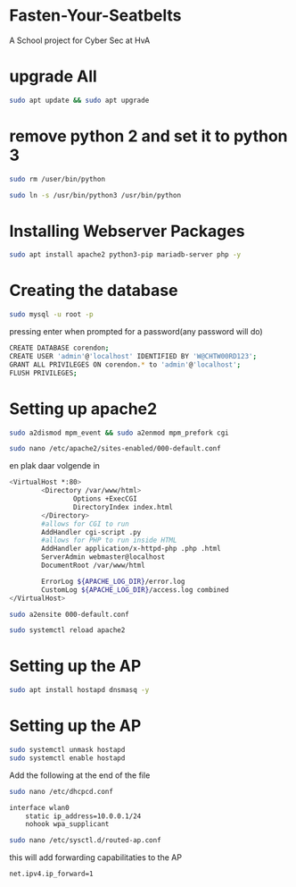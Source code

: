 # Fasten-Your-Seatbelts
A School project for Cyber Sec at HvA

# upgrade All
```bash 
sudo apt update && sudo apt upgrade
```

# remove python 2 and set it to python 3
```bash 
sudo rm /user/bin/python
```
```bash 
sudo ln -s /usr/bin/python3 /usr/bin/python
```

# Installing Webserver Packages
```bash 
sudo apt install apache2 python3-pip mariadb-server php -y
```

# Creating the database
```bash 
sudo mysql -u root -p 
```
pressing enter when prompted for a password(any password will do)
  ```bash 
  CREATE DATABASE corendon;
  CREATE USER 'admin'@'localhost' IDENTIFIED BY 'W@CHTW00RD123';
  GRANT ALL PRIVILEGES ON corendon.* to 'admin'@'localhost';
  FLUSH PRIVILEGES;
```
# Setting up apache2
```bash 
sudo a2dismod mpm_event && sudo a2enmod mpm_prefork cgi
```
```bash 
sudo nano /etc/apache2/sites-enabled/000-default.conf
```
en plak daar volgende in
```bash
<VirtualHost *:80>
        <Directory /var/www/html>
                Options +ExecCGI
                DirectoryIndex index.html
        </Directory>
        #allows for CGI to run
        AddHandler cgi-script .py
        #allows for PHP to run inside HTML
        AddHandler application/x-httpd-php .php .html
        ServerAdmin webmaster@localhost
        DocumentRoot /var/www/html

        ErrorLog ${APACHE_LOG_DIR}/error.log
        CustomLog ${APACHE_LOG_DIR}/access.log combined
</VirtualHost>
```
```bash 
sudo a2ensite 000-default.conf
```
```bash
sudo systemctl reload apache2
```
# Setting up the AP
```bash
sudo apt install hostapd dnsmasq -y
```
# Setting up the AP
```bash 
sudo systemctl unmask hostapd
sudo systemctl enable hostapd
```
Add the following at the end of the file
```bash
sudo nano /etc/dhcpcd.conf
```
```bash
interface wlan0
    static ip_address=10.0.0.1/24
    nohook wpa_supplicant
```
```bash
sudo nano /etc/sysctl.d/routed-ap.conf
```
this will add forwarding capabilitaties to the AP
```bash
net.ipv4.ip_forward=1
```

